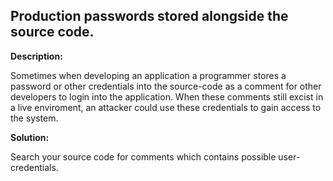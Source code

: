 
Production passwords stored alongside the source code.
-------


**Description:**

Sometimes when developing an application a programmer stores a password or other credentials into the source-code as a comment for other developers to login into the application. When these comments still excist in a live enviroment, an attacker could use these credentials to gain access to the system.


**Solution:**

Search your source code for comments which contains possible user-credentials.	